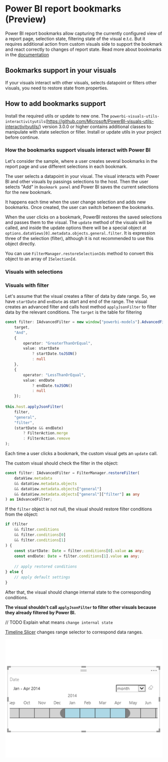# Power BI report bookmarks (Preview)

Power BI report bookmarks allow capturing the currently configured view of a report page, selection state, filtering state of the visual e.t.c. But it requires additional action from custom visuals side to support the bookmark and react correctly to changes of report state. Read more about bookmarks in the [documentation](https://docs.microsoft.com/en-us/power-bi/desktop-bookmarks)

## Bookmarks support in your visuals

If your visuals interact with other visuals, selects datapoint or filters other visuals, you need to restore state from properties.

## How to add bookmarks support

Install the required utils or update to new one. The `powerbi-visuals-utils-interactivityutils`(https://github.com/Microsoft/PowerBI-visuals-utils-interactivityutils/) version 3.0.0 or higher contains additional classes to manipulate with state selection or filter. Install or update utils in your project before continue.

### How the bookmarks support visuals interact with Power BI

Let's consider the sample, where a user creates several bookmarks in the report page and use different selections in each bookmark.

The user selects a datapoint in your visual. The visual interacts with Power BI and other visuals by passings selections to the host. Then the user selects "Add" in `Bookmark panel` and Power BI saves the current selections for the new bookmark.

It happens each time when the user change selection and adds new bookmarks.
Once created, the user can switch between the bookmarks.

When the user clicks on a bookmark, PowerBI restores the saved selections and passes them to the visual.
The `update` method of the visuals will be called, and inside the update options there will be a special object at `options.dataViews[0].metadata.objects.general.filter`. It is expression three of the selection (filter), although it is not recommended to use this object directly.

You can use `FilterManager.restoreSelectionIds` method to convert this object to an array of `ISelectionId`.

### Visuals with selections


### Visuals with filter

Let's assume that the visual creates a filter of data by date range. So, we have `startDate` and `endDate` as start and end of the range.
The visual creates an advanced filter and calls host method `applyJsonFilter` to filter data by the relevant conditions.
The `target` is the table for filtering

```typescript
const filter: IAdvancedFilter = new window["powerbi-models"].AdvancedFilter(
    target,
    "And",
    {
        operator: "GreaterThanOrEqual",
        value: startDate
            ? startDate.toJSON()
            : null
    },
    {
        operator: "LessThanOrEqual",
        value: endDate
            ? endDate.toJSON()
            : null
    });

this.host.applyJsonFilter(
    filter,
    "general",
    "filter",
    (startDate && endDate)
        ? FilterAction.merge
        : FilterAction.remove
);
```

Each time a user clicks a bookmark, the custom visual gets an `update` call.

The custom visual should check the filter in the object:

```typescript
const filter: IAdvancedFilter = FilterManager.restoreFilter(
    dataView.metadata
    && dataView.metadata.objects
    && dataView.metadata.objects["general"]
    && dataView.metadata.objects["general"]["filter"] as any
) as IAdvancedFilter;
```

If the `filter` object is not null, the visual should restore filter conditions from the object:

```typescript
if (filter
    && filter.conditions
    && filter.conditions[0]
    && filter.conditions[1]
) {
    const startDate: Date = filter.conditions[0].value as any;
    const endDate: Date = filter.conditions[1].value as any;

    // apply restored conditions
} else {
    // apply default settings
}
```

After that, the visual should change internal state to the corresponding conditions.

**The visual shouldn't call `applyJsonFilter` to filter other visuals because they already filtered by Power BI.**

// TODO Explain what means `change internal state`

[Timeline Slicer](https://appsource.microsoft.com/en-us/product/power-bi-visuals/WA104380786) changes range selector to correspond data ranges.

![](Tutorial/images/TimelinesBookmarksSupport.png)
